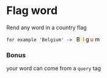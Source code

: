 # Flag word

Rend any word in a country flag

`for example 'Belgium' -> ` 
<span style="color:black">B</span><span style="color:yellow">e</span><span style="color:red">l</span>
<span style="color:black">g</span><span style="color:yellow">i</span><span style="color:red">u</span>
<span style="color:black">m</span>


### Bonus
your word can come from a `query` tag